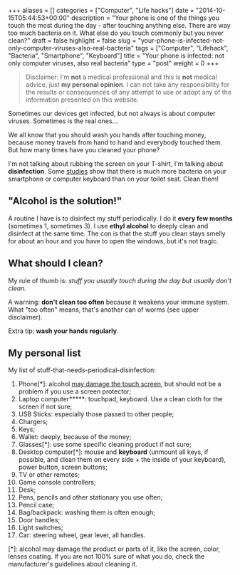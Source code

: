 +++
aliases      = []
categories   = ["Computer", "Life hacks"]
date         = "2014-10-15T05:44:53+00:00"
description  = "Your phone is one of the things you touch the most during the day - after touching anything else. There are way too much bacteria on it. What else do you touch commonly but you never clean?"
draft        = false
highlight    = false
slug         = "your-phone-is-infected-not-only-computer-viruses-also-real-bacteria"
tags         = ["Computer", "Lifehack", "Bacteria", "Smartphone", "Keyboard"]
title        = "Your phone is infected: not only computer viruses, also real bacteria"
type         = "post"
weight       = 0
+++


> Disclaimer: I'm **not** a medical professional and this is **not** medical
> advice, just **my personal opinion**. I can not take any responsibility for
> the results or consequences of any attempt to use or adopt any of the
> information presented on this website.


Sometimes our devices get infected, but not always is about computer
viruses. Sometimes is the real ones...

We all know that you should wash you hands after touching money, because money
travels from hand to hand and everybody touched them. But how many times have
you cleaned your phone?

I'm not talking about rubbing the screen on your T-shirt, I'm talking about
**disinfection**. Some
[studies](http://center4research.org/i-saw-it-on-the-internet/are-there-more-bacteria-on-computer-keyboards-than-toilet-seats/)
show that there is much more bacteria on your smartphone or computer keyboard
than on your toilet seat. Clean them!


## "Alcohol is the solution!"

A routine I have is to disinfect my stuff periodically. I do it **every few
months** (sometimes 1, sometimes 3). I use **ethyl alcohol** to deeply clean and
disinfect at the same time. The con is that the stuff you clean stays smelly for
about an hour and you have to open the windows, but it's not tragic.


## What should I clean?

My rule of thumb is: _stuff you usually touch during the day but usually don't
clean._

A warning: **don't clean too often** because it weakens your immune system. What
"too often" means, that's another can of worms (see upper disclaimer).

Extra tip: **wash your hands regularly**.


## My personal list

My list of stuff-that-needs-periodical-disinfection:

1. Phone[*]: alcohol
   [may damage the touch screen](http://lifehacker.com/5665119/how-to-safely-disinfect-and-clean-your-gadgets),
   but should not be a problem if you use a screen protector;
2. Laptop computer*****: touchpad, keyboard. Use a clean cloth for the screen if
   not sure;
3. USB Sticks: especially those passed to other people;
4. Chargers;
5. Keys;
6. Wallet: deeply, because of the money;
7. Glasses[*]: use some specific cleaning product if not sure;
8. Desktop computer[*]: mouse and **keyboard** (unmount all keys, if possible,
   and clean them on every side + the inside of your keyboard), power button,
   screen buttons;
9. TV or other remotes;
10. Game console controllers;
11. Desk;
12. Pens, pencils and other stationary you use often;
13. Pencil case;
14. Bag/backpack: washing them is often enough;
15. Door handles;
16. Light switches;
17. Car: steering wheel, gear lever, all handles.

[*]: alcohol may damage the product or parts of it, like the screen, color,
lenses coating. If you are not 100% sure of what you do, check the
manufacturer's guidelines about cleaning it.
